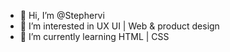 - 👋 Hi, I’m @Stephervi
- 👀 I’m interested in UX UI | Web & product design
- 🌱 I’m currently learning HTML | CSS

<!---
Stephervi/Stephervi is a ✨ special ✨ repository because its `README.md` (this file) appears on your GitHub profile.
You can click the Preview link to take a look at your changes.
--->

